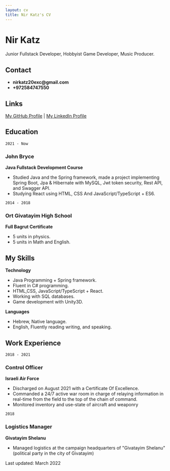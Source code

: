 ```yaml
---
layout: cv
title: Nir Katz's CV
---
```

# Nir Katz
Junior Fullstack Developer, Hobbyist Game Developer, Music Producer.

## Contact
* __nirkatz20exc@gmail.com__
* __+972584747550__
<!-- ## Currently
Looking for a job as a Junior Fullstack Developer/Unity Game Developer. -->

## Links
<div id="webaddress">
<a href="https://github.com/tamboor" target="_blank">My GitHub Profile</a> | <a href="https://www.linkedin.com/in/nir-katz-0ab3891b9/">My LinkedIn Profile</a>
</div>

## Education

`2021 - Now`
### John Bryce
__Java Fullstack Development Course__
* Studied Java and the Spring framework, made a project implementing Spring Boot, Jpa & Hibernate with MySQL, Jwt token security, Rest API, and Swagger API. 
* Studying React using HTML, CSS And JavaScript/TypeScript + ES6.

`2014 - 2018`
### Ort Givatayim High School
__Full Bagrut Certificate__
* 5 units in physics.
* 5 units in Math and English.

## My Skills
__Technology__
* Java Programming + Spring framework.
* Fluent in C# programming.
* HTML,CSS, JavaScript/TypeScript + React.
* Working with SQL databases.
* Game development with Unity3D.

__Languages__
* Hebrew, Native language.
* English, Fluently reading writing, and speaking.


## Work Experience

`2018 - 2021`
### Control Officer
__Israeli Air Force__
* Discharged on August 2021 with a Certificate Of Excellence.
* Commanded a 24/7 active war room in charge of relaying information in real-time from the field to the top of the chain of command.
* Monitored inventory and use-state of aircraft and weaponry

`2018`
### Logistics Manager
__Givatayim Shelanu__
* Managed logistics at the campaign headquarters of "Givatayim Shelanu" (political party in the city of Givatayim)

<!-- add work experience  -->

Last updated: March 2022




